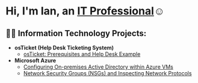 <h1>Hi, I'm Ian, an <a href="https://linkedin.com/in/ian-pierrelouis">IT Professional</a>☺</h1>

<h2>👨‍💻 Information Technology Projects:</h2>

- <b>osTicket (Help Desk Ticketing System)</b>
  - [osTicket: Prerequisites and Help Desk Example](https://github.com/Ian6190/osticket-prereqs)
- <b>Microsoft Azure</b>
  - [Configuring On-premises Active Directory within Azure VMs](https://github.com/Ian6190/configure-ad)
  - [Network Security Groups (NSGs) and Inspecting Network Protocols](https://github.com/Ian6190/azure-network-protocols)

